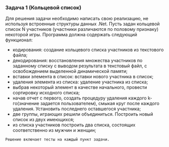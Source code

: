 ### Задача 1 (Кольцевой список)
Для решения задачи необходимо написать свою реализацию, не используя встроенные структуры данных .Net.
Пусть задан кольцевой список N участников (участники различаются по половому признаку) некоторой игры. Программа должна содержать следующий функционал:
*	кодирования: создание кольцевого списка участников из текстового файла;
*	декодирования: восстановления множества участников по заданному списку с выводом результата в текстовый файл, с освобождением выделенной динамической памяти;
*	вставки элемента в список:  вставки нового участника в список;
*	удаления элемента из списка: удаление участника из списка;
*	выбрав некоторый элемент в качестве начального, провести сортировку исходного списка;
*	начав отчет с первого, создать процедуру удаления каждого k-го(значение задается пользователем), смыкая круг после каждого удаления. Установить последнего оставшегося участника;
*	две группы, играющих решили объединиться. Построить новый список из двух имеющихся;
*	из списка участников построить два списка, состоящих соответственно из мужчин и женщин;

`Решение включает тесты на каждый пункт задачи.`